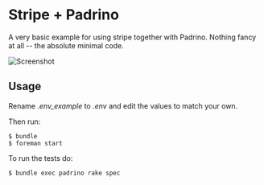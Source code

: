 # Stripe + Padrino

A very basic example for using stripe together with Padrino. Nothing fancy at all -- the absolute minimal
code.

![Screenshot](https://raw.github.com/k2052/middleman-ebook/master/screenshot.png)

## Usage

Rename _.env_example_ to _.env_ and edit the values to match your own.

Then run:
    
    $ bundle
    $ foreman start

To run the tests do:

    $ bundle exec padrino rake spec
